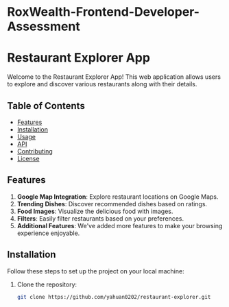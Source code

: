 # RoxWealth-Frontend-Developer-Assessment

# Restaurant Explorer App

Welcome to the Restaurant Explorer App! This web application allows users to explore and discover various restaurants along with their details.

## Table of Contents

- [Features](#features)
- [Installation](#installation)
- [Usage](#usage)
- [API](#api)
- [Contributing](#contributing)
- [License](#license)

## Features

1. **Google Map Integration**: Explore restaurant locations on Google Maps.
2. **Trending Dishes**: Discover recommended dishes based on ratings.
3. **Food Images**: Visualize the delicious food with images.
4. **Filters**: Easily filter restaurants based on your preferences.
5. **Additional Features**: We've added more features to make your browsing experience enjoyable.

## Installation

Follow these steps to set up the project on your local machine:

1. Clone the repository:

   ```bash
   git clone https://github.com/yahuan0202/restaurant-explorer.git
